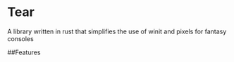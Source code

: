 # Tear
A library written in rust that simplifies the use of winit and pixels for fantasy consoles

##Features
